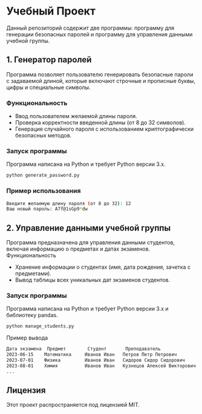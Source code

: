 # Учебный Проект

Данный репозиторий содержит две программы: программу для генерации безопасных паролей и программу для управления данными учебной группы.

## 1. Генератор паролей

Программа позволяет пользователю генерировать безопасные пароли с задаваемой длиной, которые включают строчные и прописные буквы, цифры и специальные символы.

### Функциональность

- Ввод пользователем желаемой длины пароля.
- Проверка корректности введенной длины (от 8 до 32 символов).
- Генерация случайного пароля с использованием криптографически безопасных методов.

### Запуск программы

Программа написана на Python и требует Python версии 3.x.

```bash
python generate_password.py
```

### Пример использования

```bash
Введите желаемую длину пароля (от 8 до 32): 12
Ваш новый пароль: A7f@1sGp9*dw
```

## 2. Управление данными учебной группы

Программа предназначена для управления данными студентов, включая информацию о предметах и датах экзаменов.
Функциональность
- Хранение информации о студентах (имя, дата рождения, зачетка с предметами).
- Вывод таблицы всех уникальных дат экзаменов студентов.

### Запуск программы

Программа написана на Python и требует Python версии 3.x и библиотеку pandas.

```bash
python manage_students.py
```

Пример вывода

```bash
Дата экзамена  Предмет        Студент       Преподаватель
2023-06-15    Математика     Иванов Иван   Петров Петр Петрович
2023-07-01    Физика         Иванов Иван   Сидоров Сидор Сидорович
2023-08-01    Химия          Иванов Иван   Кузнецов Алексей Викторович
...
```

## Лицензия

Этот проект распространяется под лицензией MIT.